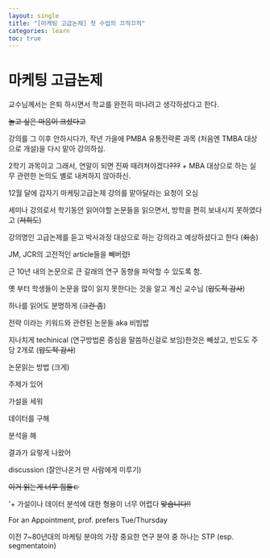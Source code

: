 ```yaml
---
layout: single
title: "[마케팅 고급논제] 첫 수업의 끄적끄적"
categories: learn
toc: true
---
```



# 마케팅 고급논제



교수님께서는 은퇴 하시면서 학교를 완전히 떠나려고 생각하셨다고 한다.

~~놀고 싶은 마음이 크셨다고~~

강의를 그 이후 안하시다가, 작년 가을에 PMBA 유통전략론 과목 (처음엔 TMBA 대상으로 개설)을 다시 맡아 강의하심.

2학기 과목이고 그래서, 연말이 되면 진짜 때려쳐야겠다~~???~~ + MBA 대상으로 하는 실무 관련한 논의도 별로 내켜하지 않아하신.

12월 달에 갑자기 마케팅고급논제 강의를 맡아달라는 요청이 오심

세미나 강의로서 학기동안 읽어야할 논문들을 읽으면서, 방학을 편히 보내시지 못하였다고 (~~저희도~~)



강의명인 고급논제를 듣고 박사과정 대상으로 하는 강의라고 예상하셨다고 한다 (~~죄송~~)

JM, JCR의 고전적인 article들을 빼버렸~~!~~

근 10년 내의 논문으로 큰 갈래의 연구 동향을 파악할 수 있도록 함.

 

옛 부터 학생들이 논문을 많이 읽지 못한다는 것을 알고 계신 교수님 (~~압도적 감사~~)

하나를 읽어도 분명하게 (~~그건 좀~~)



전략 이라는 키워드와 관련된 논문들 aka 비빔밥

지나치게 techinical (연구방법론 중심을 말씀하신걸로 보임)한것은 빼셨고, 빈도도 주당 2개로 (~~압도적 감사~~)



논문읽는 방법 (크게)

주제가 있어

가설을 세워

데이터를 구해

분석을 해

결과가 요렇게 나왔어

discussion (잘안나온거 딴 사람에게 미루기)



~~이거 읽는게 너무 힘들ㄷ~~

'+ 가설이나 데이터 분석에 대한 형용이 너무 어렵다 ~~맞숩니다!!~~



For an Appointment, prof. prefers Tue/Thursday



이전 7~80년대의 마케팅 분야의 가장 중요한 연구 분야 중 하나는 STP (esp. segmentatoin)

















